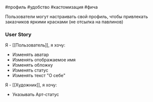 #профиль #удобство  #кастомизация #фича 

Пользователи могут настраивать свой профиль, чтобы привлекать заказчиков яркими красками (не отсылка на павлинов)

### User Story
Я - [[Пользователь]], я хочу:
- Изменять аватар
- Изменять отображаемое имя
- Изменять обложку
- Изменять статус
- Изменять текст "О себе"

Я - [[Художник]], я хочу:
- Указывать Арт-статус